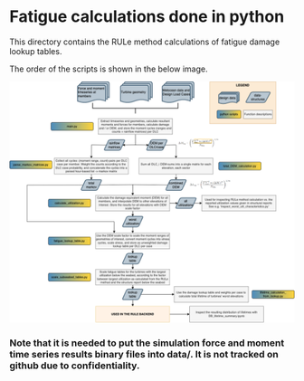 # Fatigue calculations done in python

This directory contains the RULe method calculations of fatigue damage lookup tables. 

The order of the scripts is shown in the below image.

![Alt text](baseline_methods\fatigue-calculation-workflow.png?raw=true "Main script workflow")

### Note that it is needed to put the simulation force and moment time series results binary files into data/. It is not tracked on github due to confidentiality.